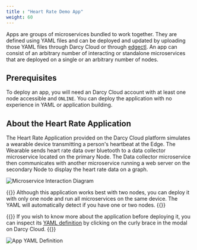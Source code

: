```yaml
---
title : "Heart Rate Demo App"
weight: 60
---
```

Apps are groups of microservices bundled to work together. They are defined using YAML files and can
be deployed and updated by uploading those YAML files through Darcy Cloud or
through [edgectl](../../get-started-edgectl/). An app can consist of an arbitrary number of
interacting or standalone microservices that are deployed on a single or an arbitrary number of
nodes.

## Prerequisites

To deploy an app, you will need an Darcy Cloud account with at least one node accessible
and `ONLINE`. You can deploy the application with no experience in YAML or application building.

## About the Heart Rate Application

The Heart Rate Application provided on the Darcy Cloud platform simulates a wearable device
transmitting a person's heartbeat at the Edge. The Wearable sends heart rate data over bluetooth to
a data collector microservice located on the primary Node. The Data collector microservice then
communicates with another microservice running a web server on the secondary Node to display the
heart rate data on a graph.

![Microservice Interaction Diagram](/images/14565bf8-4100-48da-841a-6e3cf0dbd395.png)

{{<alert>}} Although this application works best with two nodes, you can deploy it with
only one node and run all microservices on the same device. The YAML will automatically detect if
you have one or two nodes. {{</alert>}}

{{<alert>}} If you wish to know more about the application before deploying it, you can
inspect its [YAML definition](./app-yaml.md) by clicking on the
curly brace in the modal on Darcy Cloud. {{</alert>}}

![App YAML Definition](/images/3b76e231-64c8-4988-bbee-f9b2a447a2ec.png)
